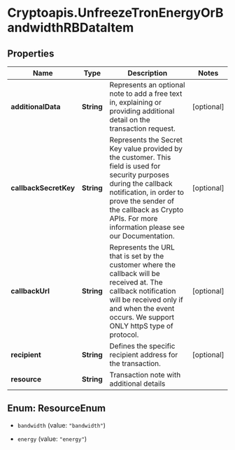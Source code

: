 # Cryptoapis.UnfreezeTronEnergyOrBandwidthRBDataItem

## Properties

Name | Type | Description | Notes
------------ | ------------- | ------------- | -------------
**additionalData** | **String** | Represents an optional note to add a free text in, explaining or providing additional detail on the transaction request. | [optional] 
**callbackSecretKey** | **String** | Represents the Secret Key value provided by the customer. This field is used for security purposes during the callback notification, in order to prove the sender of the callback as Crypto APIs. For more information please see our Documentation. | [optional] 
**callbackUrl** | **String** | Represents the URL that is set by the customer where the callback will be received at. The callback notification will be received only if and when the event occurs. We support ONLY httpS type of protocol. | [optional] 
**recipient** | **String** | Defines the specific recipient address for the transaction. | [optional] 
**resource** | **String** | Transaction note with additional details | 



## Enum: ResourceEnum


* `bandwidth` (value: `"bandwidth"`)

* `energy` (value: `"energy"`)




